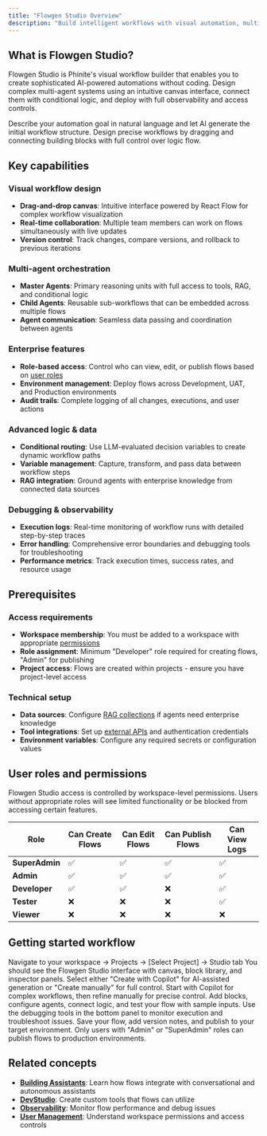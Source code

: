 ```yaml
---
title: "Flowgen Studio Overview"
description: "Build intelligent workflows with visual automation, multi-agent orchestration, and enterprise-grade debugging capabilities."
---
```


## What is Flowgen Studio?

Flowgen Studio is Phinite's visual workflow builder that enables you to create sophisticated AI-powered automations without coding. Design complex multi-agent systems using an intuitive canvas interface, connect them with conditional logic, and deploy with full observability and access controls.

<CardGroup cols={2}>
<Card title="Prompt-based creation (Copilot)" icon="sparkles" href="/flowgen/copilot-method">
Describe your automation goal in natural language and let AI generate the initial workflow structure.
</Card>

<Card title="Manual canvas editing" icon="pencil" href="/flowgen/manual-method">
Design precise workflows by dragging and connecting building blocks with full control over logic flow.
</Card>
</CardGroup>

## Key capabilities

### Visual workflow design
- **Drag-and-drop canvas**: Intuitive interface powered by React Flow for complex workflow visualization
- **Real-time collaboration**: Multiple team members can work on flows simultaneously with live updates
- **Version control**: Track changes, compare versions, and rollback to previous iterations

### Multi-agent orchestration
- **Master Agents**: Primary reasoning units with full access to tools, RAG, and conditional logic
- **Child Agents**: Reusable sub-workflows that can be embedded across multiple flows
- **Agent communication**: Seamless data passing and coordination between agents

### Enterprise features
- **Role-based access**: Control who can view, edit, or publish flows based on [user roles](/getting-started/user-roles)
- **Environment management**: Deploy flows across Development, UAT, and Production environments
- **Audit trails**: Complete logging of all changes, executions, and user actions

### Advanced logic & data
- **Conditional routing**: Use LLM-evaluated decision variables to create dynamic workflow paths
- **Variable management**: Capture, transform, and pass data between workflow steps
- **RAG integration**: Ground agents with enterprise knowledge from connected data sources

### Debugging & observability
- **Execution logs**: Real-time monitoring of workflow runs with detailed step-by-step traces
- **Error handling**: Comprehensive error boundaries and debugging tools for troubleshooting
- **Performance metrics**: Track execution times, success rates, and resource usage

## Prerequisites

### Access requirements
- **Workspace membership**: You must be added to a workspace with appropriate [permissions](/getting-started/access-controls)
- **Role assignment**: Minimum "Developer" role required for creating flows, "Admin" for publishing
- **Project access**: Flows are created within projects - ensure you have project-level access

### Technical setup
- **Data sources**: Configure [RAG collections](/flowgen/rag-management) if agents need enterprise knowledge
- **Tool integrations**: Set up [external APIs](/devstudio/overview) and authentication credentials
- **Environment variables**: Configure any required secrets or configuration values

## User roles and permissions

<Warning>
Flowgen Studio access is controlled by workspace-level permissions. Users without appropriate roles will see limited functionality or be blocked from accessing certain features.
</Warning>

| Role | Can Create Flows | Can Edit Flows | Can Publish Flows | Can View Logs |
|------|------------------|----------------|-------------------|---------------|
| **SuperAdmin** | ✅ | ✅ | ✅ | ✅ |
| **Admin** | ✅ | ✅ | ✅ | ✅ |
| **Developer** | ✅ | ✅ | ❌ | ✅ |
| **Tester** | ❌ | ❌ | ❌ | ✅ |
| **Viewer** | ❌ | ❌ | ❌ | ❌ |

## Getting started workflow

<Steps>
<Step title="Access Flowgen Studio">
  Navigate to your workspace → Projects → [Select Project] → Studio tab
  
  <Check>
  You should see the Flowgen Studio interface with canvas, block library, and inspector panels.
  </Check>
</Step>

<Step title="Choose creation method">
  Select either "Create with Copilot" for AI-assisted generation or "Create manually" for full control.
  
  <Tip>
  Start with Copilot for complex workflows, then refine manually for precise control.
  </Tip>
</Step>

<Step title="Design your workflow">
  Add blocks, configure agents, connect logic, and test your flow with sample inputs.
  
  <Note>
  Use the debugging tools in the bottom panel to monitor execution and troubleshoot issues.
  </Note>
</Step>

<Step title="Publish and deploy">
  Save your flow, add version notes, and publish to your target environment.
  
  <Warning>
  Only users with "Admin" or "SuperAdmin" roles can publish flows to production environments.
  </Warning>
</Step>
</Steps>

## Related concepts

- **[Building Assistants](/assistants/overview)**: Learn how flows integrate with conversational and autonomous assistants
- **[DevStudio](/devstudio/overview)**: Create custom tools that flows can utilize
- **[Observability](/observability/overview)**: Monitor flow performance and debug issues
- **[User Management](/getting-started/user-management)**: Understand workspace permissions and access controls


